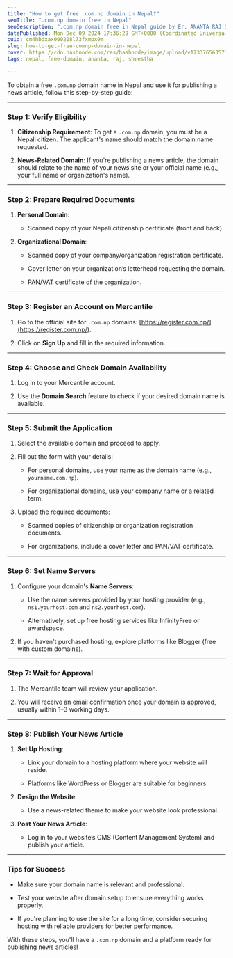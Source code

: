 ```yaml
---
title: "How to get free .com.np domain in Nepal?"
seoTitle: ".com.np domain free in Nepal"
seoDescription: ".com.np domain free in Nepal guide by Er. ANANTA RAJ SHRESTHA"
datePublished: Mon Dec 09 2024 17:36:29 GMT+0000 (Coordinated Universal Time)
cuid: cm4hbdxax000208l73fxmbx9m
slug: how-to-get-free-comnp-domain-in-nepal
cover: https://cdn.hashnode.com/res/hashnode/image/upload/v1733765635713/d71465ac-4d44-49db-9857-58c0264bf6f1.bmp
tags: nepal, free-domain, ananta, raj, shrestha

---
```


To obtain a free `.com.np` domain name in Nepal and use it for publishing a news article, follow this step-by-step guide:

---

### Step 1: Verify Eligibility

1. **Citizenship Requirement**: To get a `.com.np` domain, you must be a Nepali citizen. The applicant's name should match the domain name requested.
    
2. **News-Related Domain**: If you're publishing a news article, the domain should relate to the name of your news site or your official name (e.g., your full name or organization's name).
    

---

### Step 2: Prepare Required Documents

1. **Personal Domain**:
    
    * Scanned copy of your Nepali citizenship certificate (front and back).
        
2. **Organizational Domain**:
    
    * Scanned copy of your company/organization registration certificate.
        
    * Cover letter on your organization’s letterhead requesting the domain.
        
    * PAN/VAT certificate of the organization.
        

---

### Step 3: Register an Account on Mercantile

1. Go to the official site for `.com.np` domains: [https://register.com.np/](https://register.com.np/).
    
2. Click on **Sign Up** and fill in the required information.
    

---

### Step 4: Choose and Check Domain Availability

1. Log in to your Mercantile account.
    
2. Use the **Domain Search** feature to check if your desired domain name is available.
    

---

### Step 5: Submit the Application

1. Select the available domain and proceed to apply.
    
2. Fill out the form with your details:
    
    * For personal domains, use your name as the domain name (e.g., `yourname.com.np`).
        
    * For organizational domains, use your company name or a related term.
        
3. Upload the required documents:
    
    * Scanned copies of citizenship or organization registration documents.
        
    * For organizations, include a cover letter and PAN/VAT certificate.
        

---

### Step 6: Set Name Servers

1. Configure your domain's **Name Servers**:
    
    * Use the name servers provided by your hosting provider (e.g., `ns1.yourhost.com` and `ns2.yourhost.com`).
        
    * Alternatively, set up free hosting services like InfinityFree or awardspace.
        
2. If you haven't purchased hosting, explore platforms like Blogger (free with custom domains).
    

---

### Step 7: Wait for Approval

1. The Mercantile team will review your application.
    
2. You will receive an email confirmation once your domain is approved, usually within 1–3 working days.
    

---

### Step 8: Publish Your News Article

1. **Set Up Hosting**:
    
    * Link your domain to a hosting platform where your website will reside.
        
    * Platforms like WordPress or Blogger are suitable for beginners.
        
2. **Design the Website**:
    
    * Use a news-related theme to make your website look professional.
        
3. **Post Your News Article**:
    
    * Log in to your website’s CMS (Content Management System) and publish your article.
        

---

### Tips for Success

* Make sure your domain name is relevant and professional.
    
* Test your website after domain setup to ensure everything works properly.
    
* If you're planning to use the site for a long time, consider securing hosting with reliable providers for better performance.
    

With these steps, you'll have a `.com.np` domain and a platform ready for publishing news articles!